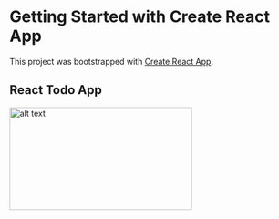 # Getting Started with Create React App

This project was bootstrapped with [Create React App](https://github.com/facebook/create-react-app).

## React Todo App


<img src="image/project.jpg" alt="alt text" width="320" height="180">